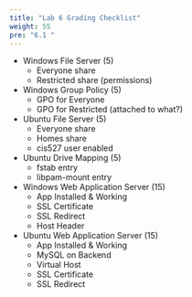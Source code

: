 ```yaml
---
title: "Lab 6 Grading Checklist"
weight: 55
pre: "6.1 "
---
```


- Windows File Server (5)
  - Everyone share
  - Restricted share (permissions)
- Windows Group Policy (5)
  - GPO for Everyone
  - GPO for Restricted (attached to what?)
- Ubuntu File Server (5)
  - Everyone share
  - Homes share
  - cis527 user enabled
- Ubuntu Drive Mapping (5)
  - fstab entry
  - libpam-mount entry
- Windows Web Application Server (15)
  - App Installed & Working
  - SSL Certificate
  - SSL Redirect
  - Host Header
- Ubuntu Web Application Server (15)
  - App Installed & Working
  - MySQL on Backend
  - Virtual Host
  - SSL Certificate
  - SSL Redirect
